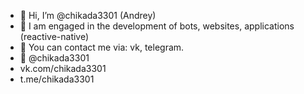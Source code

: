 - 👋 Hi, I’m @chikada3301 (Andrey)
- 👀 I am engaged in the development of bots, websites, applications (reactive-native)
- 💬 You can contact me via: vk, telegram.
- 🔗 @chikada3301 
- vk.com/chikada3301
- t.me/chikada3301
